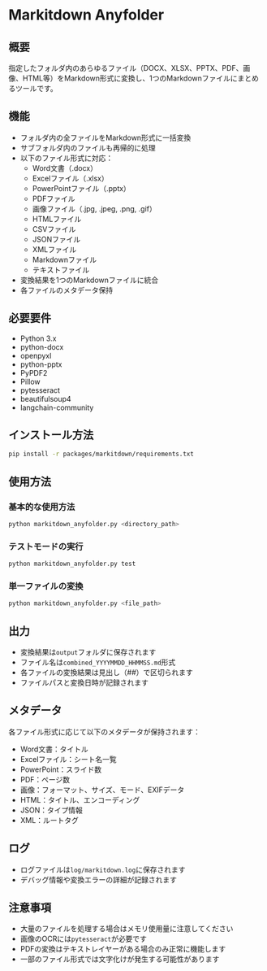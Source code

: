 # Markitdown Anyfolder

## 概要
指定したフォルダ内のあらゆるファイル（DOCX、XLSX、PPTX、PDF、画像、HTML等）をMarkdown形式に変換し、1つのMarkdownファイルにまとめるツールです。

## 機能
- フォルダ内の全ファイルをMarkdown形式に一括変換
- サブフォルダ内のファイルも再帰的に処理
- 以下のファイル形式に対応：
  - Word文書（.docx）
  - Excelファイル（.xlsx）
  - PowerPointファイル（.pptx）
  - PDFファイル
  - 画像ファイル（.jpg, .jpeg, .png, .gif）
  - HTMLファイル
  - CSVファイル
  - JSONファイル
  - XMLファイル
  - Markdownファイル
  - テキストファイル
- 変換結果を1つのMarkdownファイルに統合
- 各ファイルのメタデータ保持

## 必要要件
- Python 3.x
- python-docx
- openpyxl
- python-pptx
- PyPDF2
- Pillow
- pytesseract
- beautifulsoup4
- langchain-community

## インストール方法
```bash
pip install -r packages/markitdown/requirements.txt
```

## 使用方法
### 基本的な使用方法
```bash
python markitdown_anyfolder.py <directory_path>
```

### テストモードの実行
```bash
python markitdown_anyfolder.py test
```

### 単一ファイルの変換
```bash
python markitdown_anyfolder.py <file_path>
```

## 出力
- 変換結果は`output`フォルダに保存されます
- ファイル名は`combined_YYYYMMDD_HHMMSS.md`形式
- 各ファイルの変換結果は見出し（##）で区切られます
- ファイルパスと変換日時が記録されます

## メタデータ
各ファイル形式に応じて以下のメタデータが保持されます：
- Word文書：タイトル
- Excelファイル：シート名一覧
- PowerPoint：スライド数
- PDF：ページ数
- 画像：フォーマット、サイズ、モード、EXIFデータ
- HTML：タイトル、エンコーディング
- JSON：タイプ情報
- XML：ルートタグ

## ログ
- ログファイルは`log/markitdown.log`に保存されます
- デバッグ情報や変換エラーの詳細が記録されます

## 注意事項
- 大量のファイルを処理する場合はメモリ使用量に注意してください
- 画像のOCRには`pytesseract`が必要です
- PDFの変換はテキストレイヤーがある場合のみ正常に機能します
- 一部のファイル形式では文字化けが発生する可能性があります
